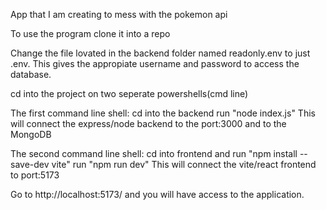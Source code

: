 App that I am creating to mess with the pokemon api

To use the program clone it into a repo

Change the file lovated in the backend folder named readonly.env to just .env. 
This gives the appropiate username and password to access the database.

cd into the project on two seperate powershells(cmd line)

The first command line shell:
cd into the backend
run "node index.js" 
This will connect the express/node backend to the port:3000 and to the MongoDB

The second command line shell:
cd into frontend and run "npm install --save-dev vite"
run "npm run dev"
This will connect the vite/react frontend to port:5173

Go to http://localhost:5173/ and you will have access to the application.



